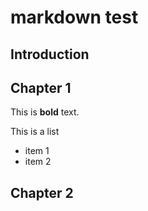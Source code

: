 # markdown test

## Introduction

## Chapter 1
This is **bold** text.

This is a list
* item 1
* item 2

## Chapter 2
